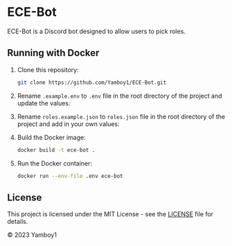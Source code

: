 # ECE-Bot

ECE-Bot is a Discord bot designed to allow users to pick roles.

## Running with Docker

1. Clone this repository:

   ```bash
   git clone https://github.com/Yamboy1/ECE-Bot.git
   ```

2. Rename `.example.env` to `.env` file in the root directory of the project and update the values:

3. Rename `roles.example.json` to `roles.json` file in the root directory of the project and add in your own values:

4. Build the Docker image:

   ```bash
   docker build -t ece-bot .
   ```

5. Run the Docker container:

   ```bash
   docker run --env-file .env ece-bot
   ```

## License

This project is licensed under the MIT License - see the [LICENSE](LICENSE) file for details.

&copy; 2023 Yamboy1

